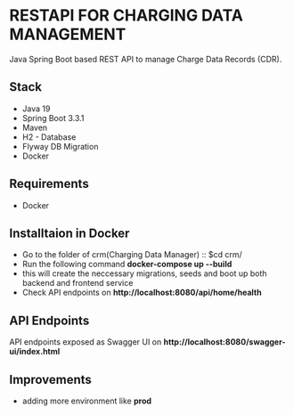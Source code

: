 # RESTAPI FOR CHARGING DATA MANAGEMENT
Java Spring Boot based REST API to manage Charge Data Records (CDR).

## Stack
- Java 19
- Spring Boot 3.3.1
- Maven
- H2 - Database
- Flyway DB Migration
- Docker

## Requirements
- Docker

## Installtaion in Docker
- Go to the folder of crm(Charging Data Manager) :: $cd crm/
- Run the following command **docker-compose up --build**
- this will create the neccessary migrations, seeds and boot up both backend and frontend service
- Check API endpoints on **http://localhost:8080/api/home/health**


## API Endpoints

API endpoints exposed as Swagger UI on **http://localhost:8080/swagger-ui/index.html**

## Improvements

- adding more environment like **prod**
